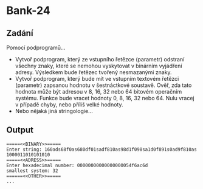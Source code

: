 # Bank-24

## Zadání
Pomocí podprogramů...
- Vytvoř podprogram, který ze vstupního řetězce (parametr) odstraní všechny znaky, které se nemohou vyskytovat v binárním vyjádření adresy. Výsledkem bude řetězec tvořený nesmazanými znaky.
- Vytvoř podprogram, který bude mít ve vstupním textovém řetězci (parametr) zapsanou hodnotu v šestnáctkové soustavě. Ověř, zda tato hodnota může být adresou v 8, 16, 32 nebo 64 bitovém operačním systému. Funkce bude vracet hodnoty 0, 8, 16, 32 nebo 64. Nulu vracej v případě chyby, nebo příliš velké hodnoty.
- Nebo nějaká jiná stringologie...

## Output
```
=====<<BINARY>>=====
Enter string: 160ads68f0as680df01sadf810as98d1f098sa1d0f891s0ad9f810as
1000011010101010
=====<<ADRESS>>=====
Enter hexadecimal number: 00000000000000000054f6ac6d
smallest system: 32
======<<OTHER>>=====
...
```